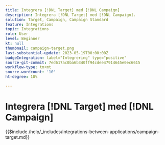 ```yaml
---
title: Integrera [!DNL Target] med [!DNL Campaign]
description: Integrera [!DNL Target] med [!DNL Campaign].
solution: Target, Campaign, Campaign Standard
feature: Integrations
topic: Integrations
role: User
level: Beginner
kt: null
thumbnail: campaign-target.png
last-substantial-update: 2023-05-19T00:00:00Z
badgeIntegration: label="Integrering" type="positive"
source-git-commit: 7ed617ac0ba6b340ff94cdee47914645e0ec6615
workflow-type: tm+mt
source-wordcount: '10'
ht-degree: 10%

---
```



# Integrera [!DNL Target] med [!DNL Campaign]

{{$include /help/_includes/integrations-between-applications/campaign-target.md}}
